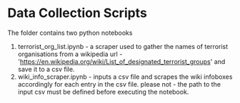 # Data Collection Scripts

The folder contains two python notebooks
1. terrorist_org_list.ipynb - a scraper used to gather the names of terrorist organisations from a wikipedia url - 'https://en.wikipedia.org/wiki/List_of_designated_terrorist_groups' and save it to a csv file.
2. wiki_info_scraper.ipynb - inputs a csv file and scrapes the wiki infoboxes accordingly for each entry in the csv file. please not - the path to the input csv must be defined before executing the notebook.